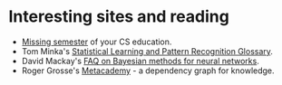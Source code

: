 # Interesting sites and reading

- [Missing semester](https://missing.csail.mit.edu/) of your CS education.
- Tom Minka's [Statistical Learning and Pattern Recognition Glossary](http://alumni.media.mit.edu/~tpminka/statlearn/glossary/).
- David Mackay's [FAQ on Bayesian methods for neural networks](http://www.inference.org.uk/mackay/Bayes_FAQ.html#MAP).
- Roger Grosse's [Metacademy](https://metacademy.org/) - a dependency graph for knowledge.
